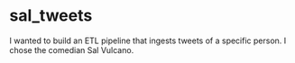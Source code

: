 # sal_tweets
I wanted to build an ETL pipeline that ingests tweets of a specific person. I chose the comedian Sal Vulcano.
